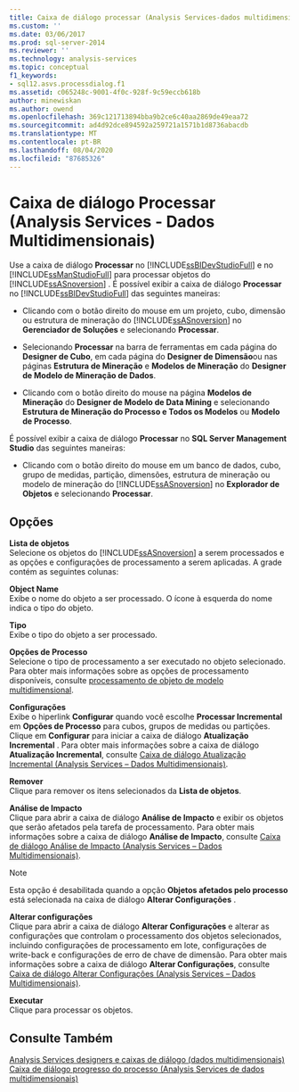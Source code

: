 ```yaml
---
title: Caixa de diálogo processar (Analysis Services-dados multidimensionais) | Microsoft Docs
ms.custom: ''
ms.date: 03/06/2017
ms.prod: sql-server-2014
ms.reviewer: ''
ms.technology: analysis-services
ms.topic: conceptual
f1_keywords:
- sql12.asvs.processdialog.f1
ms.assetid: c065248c-9001-4f0c-928f-9c59eccb618b
author: minewiskan
ms.author: owend
ms.openlocfilehash: 369c121713894bba9b2ce6c40aa2869de49eaa72
ms.sourcegitcommit: ad4d92dce894592a259721a1571b1d8736abacdb
ms.translationtype: MT
ms.contentlocale: pt-BR
ms.lasthandoff: 08/04/2020
ms.locfileid: "87685326"
---
```

# <a name="process-dialog-box-analysis-services---multidimensional-data"></a>Caixa de diálogo Processar (Analysis Services - Dados Multidimensionais)
  Use a caixa de diálogo **Processar** no [!INCLUDE[ssBIDevStudioFull](../includes/ssbidevstudiofull-md.md)] e no [!INCLUDE[ssManStudioFull](../includes/ssmanstudiofull-md.md)] para processar objetos do [!INCLUDE[ssASnoversion](../includes/ssasnoversion-md.md)] . É possível exibir a caixa de diálogo **Processar** no [!INCLUDE[ssBIDevStudioFull](../includes/ssbidevstudiofull-md.md)] das seguintes maneiras:  
  
-   Clicando com o botão direito do mouse em um projeto, cubo, dimensão ou estrutura de mineração do [!INCLUDE[ssASnoversion](../includes/ssasnoversion-md.md)] no **Gerenciador de Soluções** e selecionando **Processar**.  
  
-   Selecionando **Processar** na barra de ferramentas em cada página do **Designer de Cubo**, em cada página do **Designer de Dimensão**ou nas páginas **Estrutura de Mineração** e **Modelos de Mineração** do **Designer de Modelo de Mineração de Dados**.  
  
-   Clicando com o botão direito do mouse na página **Modelos de Mineração** do **Designer de Modelo de Data Mining** e selecionando **Estrutura de Mineração do Processo e Todos os Modelos** ou **Modelo de Processo**.  
  
 É possível exibir a caixa de diálogo **Processar** no **SQL Server Management Studio** das seguintes maneiras:  
  
-   Clicando com o botão direito do mouse em um banco de dados, cubo, grupo de medidas, partição, dimensões, estrutura de mineração ou modelo de mineração do [!INCLUDE[ssASnoversion](../includes/ssasnoversion-md.md)] no **Explorador de Objetos** e selecionando **Processar**.  
  
## <a name="options"></a>Opções  
 **Lista de objetos**  
 Selecione os objetos do [!INCLUDE[ssASnoversion](../includes/ssasnoversion-md.md)] a serem processados e as opções e configurações de processamento a serem aplicadas. A grade contém as seguintes colunas:  
  
 **Object Name**  
 Exibe o nome do objeto a ser processado. O ícone à esquerda do nome indica o tipo do objeto.  
  
 **Tipo**  
 Exibe o tipo do objeto a ser processado.  
  
 **Opções de Processo**  
 Selecione o tipo de processamento a ser executado no objeto selecionado. Para obter mais informações sobre as opções de processamento disponíveis, consulte [processamento de objeto de modelo multidimensional](multidimensional-models/processing-a-multidimensional-model-analysis-services.md).  
  
 **Configurações**  
 Exibe o hiperlink **Configurar** quando você escolhe **Processar Incremental** em **Opções de Processo** para cubos, grupos de medidas ou partições. Clique em **Configurar** para iniciar a caixa de diálogo **Atualização Incremental** . Para obter mais informações sobre a caixa de diálogo **Atualização Incremental**, consulte [Caixa de diálogo Atualização Incremental &#40;Analysis Services – Dados Multidimensionais&#41;](incremental-update-dialog-box-analysis-services-multidimensional-data.md).  
  
 **Remover**  
 Clique para remover os itens selecionados da **Lista de objetos**.  
  
 **Análise de Impacto**  
 Clique para abrir a caixa de diálogo **Análise de Impacto** e exibir os objetos que serão afetados pela tarefa de processamento. Para obter mais informações sobre a caixa de diálogo **Análise de Impacto**, consulte [Caixa de diálogo Análise de Impacto &#40;Analysis Services – Dados Multidimensionais&#41;](impact-analysis-dialog-box-analysis-services-multidimensional-data.md).  
  
> [!NOTE]  
>  Esta opção é desabilitada quando a opção **Objetos afetados pelo processo** está selecionada na caixa de diálogo **Alterar Configurações** .  
  
 **Alterar configurações**  
 Clique para abrir a caixa de diálogo **Alterar Configurações** e alterar as configurações que controlam o processamento dos objetos selecionados, incluindo configurações de processamento em lote, configurações de write-back e configurações de erro de chave de dimensão. Para obter mais informações sobre a caixa de diálogo **Alterar Configurações**, consulte [Caixa de diálogo Alterar Configurações &#40;Analysis Services – Dados Multidimensionais&#41;](change-settings-dialog-box-analysis-services-multidimensional-data.md).  
  
 **Executar**  
 Clique para processar os objetos.  
  
## <a name="see-also"></a>Consulte Também  
 [Analysis Services designers e caixas de diálogo &#40;dados multidimensionais&#41;](analysis-services-designers-and-dialog-boxes-multidimensional-data.md)   
 [Caixa de diálogo progresso do processo &#40;Analysis Services de dados multidimensionais&#41;](process-progress-dialog-box-analysis-services-multidimensional-data.md)  
  
  
